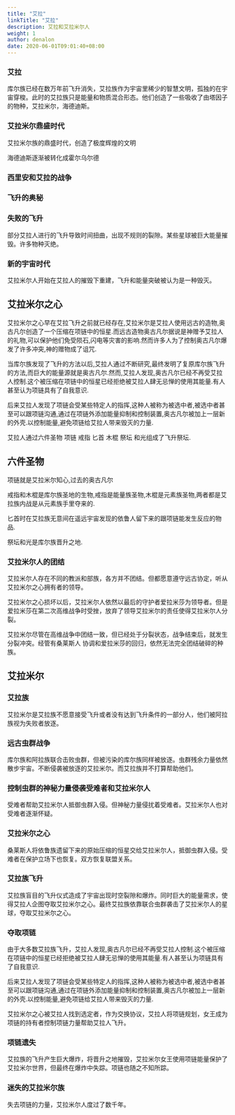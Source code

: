 ```yaml
---
title: "艾拉"
linkTitle: "艾拉"
description: 艾拉和艾拉米尔人
weight: 1
author: denalon
date: 2020-06-01T09:01:40+08:00
---
```


### 艾拉

库尔族已经在数万年前飞升消失，艾拉族作为宇宙里稀少的智慧文明，孤独的在宇宙穿梭。此时的艾拉族只是能量和物质混合形态。他们创造了一些吸收了由塔因子的物种，艾拉米尔，海德迪斯。

### 艾拉米尔鼎盛时代

艾拉米尔族的鼎盛时代，创造了极度辉煌的文明

海德迪斯逐渐被转化成霍尔乌尔德

### 西里安和艾拉的战争

### 飞升的奥秘

### 失败的飞升

部分艾拉人进行的飞升导致时间扭曲，出现不规则的裂隙。某些星球被巨大能量摧毁。许多物种灭绝。

### 新的宇宙时代

艾拉米尔人开始在艾拉人的摧毁下重建，飞升和能量突破被认为是一种毁灭。



## 艾拉米尔之心

艾拉米尔之心早在艾拉飞升之前就已经存在,艾拉米尔是艾拉人使用远古的造物,奥古凡尔创造了一个压缩在项链中的恒星.而远古造物奥古凡尔据说是神赠予艾拉人的礼物,可以保护他们免受陨石,闪电等灾害的影响.然而许多人为了控制奥古凡尔爆发了许多冲突,神的赠物成了诅咒.

当库尔族发现了飞升的方法以后,艾拉人通过不断研究,最终发明了复原库尔族飞升的方法,而巨大的能量源就是奥古凡尔.然而,艾拉人发现,奥古凡尔已经不再受艾拉人控制.这个被压缩在项链中的恒星已经拒绝被艾拉人肆无忌惮的使用其能量.有人甚至认为项链具有了自我意识.

后来艾拉人发现了项链会受某些特定人的指挥,这种人被称为被选中者,被选中者甚至可以跟项链沟通,通过在项链外添加能量抑制和控制装置,奥古凡尔被加上一层新的外壳.以控制能量,避免项链给艾拉人带来毁灭的力量.

艾拉人通过六件圣物 项链 戒指  匕首 木棍  祭坛  和光组成了飞升祭坛.

##  六件圣物

项链就是艾拉米尔知心,过去的奥古凡尔

戒指和木棍是库尔族圣地的生物,戒指是能量族圣物,木棍是元素族圣物,两者都是艾拉族内战是从元素族手里夺来的.

匕首时在艾拉族无意间在遥远宇宙发现的依鲁人留下来的跟项链能发生反应的物品.

祭坛和光是库尔族晋升之地.

### 艾拉米尔人的团结

艾拉米尔人存在不同的教派和部族，各方并不团结。但都愿意遵守远古协定，听从艾拉米尔之心拥有者的领导。


艾拉米尔之心损坏以后，艾拉米尔人依然以最后的守护者爱拉米莎为领导者。但是爱拉米莎在第二次高维战争时受挫，放弃了领导艾拉米尔的责任使得艾拉米尔人分裂。

艾拉米尔尽管在高维战争中团结一致，但已经处于分裂状态，战争结束后，就发生分裂冲突。经管有桑莱斯人
协调和爱拉米莎的回归，依然无法完全团结破碎的种族。


## 艾拉米尔

### 艾拉族
艾拉米尔是艾拉族不愿意接受飞升或者没有达到飞升条件的一部分人，他们被阿拉族视为失败者放逐。

### 远古虫群战争

库尔族和阿拉族联合击败虫群，但被污染的库尔族同样被放逐。虫群残余力量依然散步宇宙。不断侵袭被放逐的艾拉米尔。而艾拉族并不打算帮助他们。

### 控制虫群的神秘力量侵袭受难者和艾拉米尔人

受难者帮助艾拉米尔人抵御虫群入侵。但神秘力量侵扰着受难者。艾拉米尔人也对受难者逐渐怀疑。

### 艾拉米尔之心

桑莱斯人将依鲁族遗留下来的原始压缩的恒星交给艾拉米尔人，抵御虫群入侵。受难者在保护立场下也恢复。双方恢复联盟关系。

### 艾拉族飞升

艾拉族盲目的飞升仪式造成了宇宙出现时空裂隙和爆炸。同时巨大的能量需求，使得艾拉人企图夺取艾拉米尔之心。最终艾拉族依靠联合虫群袭击了艾拉米尔人的星球，夺取艾拉米尔之心。

### 夺取项链

由于大多数艾拉族飞升，艾拉人发现,奥古凡尔已经不再受艾拉人控制.这个被压缩在项链中的恒星已经拒绝被艾拉人肆无忌惮的使用其能量.有人甚至认为项链具有了自我意识.

后来艾拉人发现了项链会受某些特定人的指挥,这种人被称为被选中者,被选中者甚至可以跟项链沟通,通过在项链外添加能量抑制和控制装置,奥古凡尔被加上一层新的外壳.以控制能量,避免项链给艾拉人带来毁灭的力量.


艾拉米尔之心被艾拉人找到选定者，作为交换协议，艾拉人将项链规划，女王成为项链的持有者控制项链力量帮助艾拉人飞升。

### 项链遗失

艾拉族的飞升产生巨大爆炸，将晋升之地摧毁，艾拉米尔女王使用项链能量保护了艾拉米尔世界，但最终在爆炸中失踪。项链也随之不知所踪。

###  迷失的艾拉米尔族

失去项链的力量，艾拉米尔人度过了数千年。
